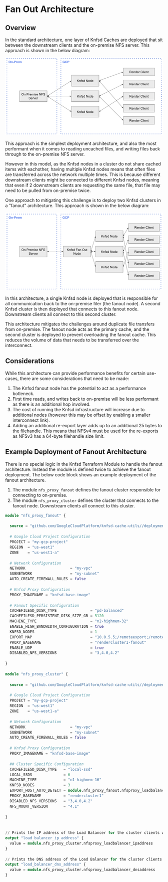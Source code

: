 # Fan Out Architecture

## Overview

In the standard architecture, one layer of Knfsd Caches are deployed that sit between the downstream clients and the on-premise NFS server. This approach is shown in the below diagram:

![Knfsd Standard Deployment Diagram](standard-deployment.png "Knfsd Standard Deployment")

This approach is the simplest deployment architecture, and also the most performant when it comes to reading uncached files, and writing files back through to the on-premise NFS server.

However in this model, as the Knfsd nodes in a cluster do not share cached items with eachother, having multiple Knfsd nodes means that often files are transferred across the network multiple times. This is because different downstream clients might be connected to different Knfsd nodes, meaning that even if 2 downstream clients are requesting the same file, that file may need to be pulled from on-premise twice.

One approach to mitigating this challenge is to deploy two Knfsd clusters in a "fanout" architecture. This approach is shown in the below diagram:

![Knfsd Fanout Deployment Diagram](fanout-deployment.png "Knfsd Fanout Deployment")

In this architecture, a single Knfsd node is deployed that is responsible for all communication back to the on-premise filer (the fanout node). A second Knfsd cluster is then deployed that connects to this fanout node. Downstream clients all connect to this second cluster.

This architecture mitigates the challenges around duplicate file transfers from on-premise. The fanout node acts as the primary cache, and the second cluster is deployed to prevent overloading the fanout cache. This reduces the volume of data that needs to be transferred over the interconnect.

## Considerations

While this architecture can provide performance benefits for certain use-cases, there are some considerations that need to be made:

1. The Knfsd fanout node has the potential to act as a performance botleneck.
2. First time reads, and writes back to on-premise will be less performant as there is an additional hop involved.
3. The cost of running the Knfsd infrastructure will increase due to additional nodes (however this may be offset by enabling a smaller interconnect link).
4. Adding an additional re-export layer adds up to an additional 25 bytes to the filehandle. This means that NFSv4 must be used for the re-exports as NFSv3 has a 64-byte filehandle size limit.

## Example Deployment of Fanout Architecture

There is no special logic in the Knfsd Terraform Module to handle the fanout architecture. Instead the module is defined twice to achieve the fanout deployment. The below code block shows an example deployment of the fanout architecture.

1. The module `nfs_proxy_fanout` defines the fanout cluster responsible for connecting to on-premise.
2. The module `nfs_proxy_cluster` defines the cluster that connects to the fanout node. Downstream clients all connect to this cluster.

```terraform
module "nfs_proxy_fanout" {

  source = "github.com/GoogleCloudPlatform/knfsd-cache-utils//deployment/terraform-module-knfsd?ref=v1.0.0-beta5"

  # Google Cloud Project Configuration
  PROJECT = "my-gcp-project"
  REGION  = "us-west1"
  ZONE    = "us-west1-a"

  # Network Configuration
  NETWORK                    = "my-vpc"
  SUBNETWORK                 = "my-subnet"
  AUTO_CREATE_FIREWALL_RULES = false

  # Knfsd Proxy Configuration
  PROXY_IMAGENAME = "knfsd-base-image"

  # Fanout Specific Configuration
  CACHEFILESD_DISK_TYPE               = "pd-balanced"                          // Use a Persistent Disk as we want the fanout node to have a larger cache
  CACHEFILESD_PERSISTENT_DISK_SIZE_GB = 5120                                   // Use a large PD to maximise cache hits
  MACHINE_TYPE                        = "n2-highmem-32"                        // Use a higher CPU and Memory machine type to increase fanout performance
  ENABLE_HIGH_BANDWIDTH_CONFIGURATION = true                                   // Use a higher bandwidth configuration
  KNFSD_NODES                         = 1                                      // Only deploy 1 node in the cluster because we want a single fanout node
  EXPORT_MAP                          = "10.0.5.5;/remoteexport;/remoteexport" // Define the exports in the standard way
  PROXY_BASENAME                      = "rendercluster1-fanout"                // Give this proxy a unique base name
  ENABLE_UDP                          = true                                   // Enable UDP on the fanout cluster as we need to respond to showmount which listens on UDP only
  DISABLED_NFS_VERSIONS               = "3,4.0,4.2"                            // Only allow NFSv4.1 on exports due to additional filehandle size

}

module "nfs_proxy_cluster" {

  source = "github.com/GoogleCloudPlatform/knfsd-cache-utils//deployment/terraform-module-knfsd?ref=v1.0.0-beta5"

  # Google Cloud Project Configuration
  PROJECT = "my-gcp-project"
  REGION  = "us-west1"
  ZONE    = "us-west1-a"

  # Network Configuration
  NETWORK                    = "my-vpc"
  SUBNETWORK                 = "my-subnet"
  AUTO_CREATE_FIREWALL_RULES = false

  # Knfsd Proxy Configuration
  PROXY_IMAGENAME = "knfsd-base-image"

  ## Cluster Specific Configuration
  CACHEFILESD_DISK_TYPE   = "local-ssd"                                             // Use Local SSD for a higher performance cache
  LOCAL_SSDS              = 6                                                       // Keep a smaller cache than normal because we have the fanout node storing the bulk of the data
  MACHINE_TYPE            = "n1-highmem-16"                                         // Use a smaller CPU and memory machine type as we have multiple nodes in the cluster
  KNFSD_NODES             = 3                                                       // Deploy more than 1 knfsd node for the standard cluster
  EXPORT_HOST_AUTO_DETECT = module.nfs_proxy_fanout.nfsproxy_loadbalancer_ipaddress // Automatically detect the exports from the fanout node
  PROXY_BASENAME          = "rendercluster1"                                        // Give this cluster a unique base name
  DISABLED_NFS_VERSIONS   = "3,4.0,4.2"                                             // Only allow NFSv4.1 on exports due to additional filehandle size
  NFS_MOUNT_VERSION       = "4.1"                                                   // Mount the fanout node as NFSv4.1 due to filehandle size limitations in NFSv3

}


// Prints the IP address of the Load Balancer for the cluster clients will connect to
output "load_balancer_ip_address" {
  value = module.nfs_proxy_cluster.nfsproxy_loadbalancer_ipaddress
}

// Prints the DNS address of the Load Balancer for the cluster clients will connect to
output "load_balancer_dns_address" {
  value = module.nfs_proxy_cluster.nfsproxy_loadbalancer_dnsaddress
}
```
